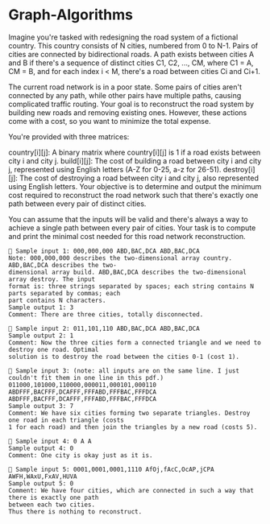 # Graph-Algorithms

Imagine you're tasked with redesigning the road system of a fictional country. This country consists of N cities, numbered from 0 to N-1. Pairs of cities are connected by bidirectional roads. A path exists between cities A and B if there's a sequence of distinct cities C1, C2, ..., CM, where C1 = A, CM = B, and for each index i < M, there's a road between cities Ci and Ci+1.

The current road network is in a poor state. Some pairs of cities aren't connected by any path, while other pairs have multiple paths, causing complicated traffic routing. Your goal is to reconstruct the road system by building new roads and removing existing ones. However, these actions come with a cost, so you want to minimize the total expense.

You're provided with three matrices:

country[i][j]: A binary matrix where country[i][j] is 1 if a road exists between city i and city j.
build[i][j]: The cost of building a road between city i and city j, represented using English letters (A-Z for 0-25, a-z for 26-51).
destroy[i][j]: The cost of destroying a road between city i and city j, also represented using English letters.
Your objective is to determine and output the minimum cost required to reconstruct the road network such that there's exactly one path between every pair of distinct cities.

You can assume that the inputs will be valid and there's always a way to achieve a single path between every pair of cities. Your task is to compute and print the minimal cost needed for this road network reconstruction.

	 Sample input 1: 000,000,000 ABD,BAC,DCA ABD,BAC,DCA
	Note: 000,000,000 describes the two-dimensional array country. ABD,BAC,DCA describes the two-
	dimensional array build. ABD,BAC,DCA describes the two-dimensional array destroy. The input
	format is: three strings separated by spaces; each string contains N parts separated by commas; each
	part contains N characters.
	Sample output 1: 3
	Comment: There are three cities, totally disconnected.

	 Sample input 2: 011,101,110 ABD,BAC,DCA ABD,BAC,DCA
	Sample output 2: 1
	Comment: Now the three cities form a connected triangle and we need to destroy one road. Optimal
	solution is to destroy the road between the cities 0-1 (cost 1).

	 Sample input 3: (note: all inputs are on the same line. I just couldn't fit them in one line in this pdf.)
	011000,101000,110000,000011,000101,000110
	ABDFFF,BACFFF,DCAFFF,FFFABD,FFFBAC,FFFDCA
	ABDFFF,BACFFF,DCAFFF,FFFABD,FFFBAC,FFFDCA
	Sample output 3: 7
	Comment: We have six cities forming two separate triangles. Destroy one road in each triangle (costs
	1 for each road) and then join the triangles by a new road (costs 5).

	 Sample input 4: 0 A A
	Sample output 4: 0
	Comment: One city is okay just as it is.

	 Sample input 5: 0001,0001,0001,1110 AfOj,fAcC,OcAP,jCPA AWFH,WAxU,FxAV,HUVA
	Sample output 5: 0
	Comment: We have four cities, which are connected in such a way that there is exactly one path
	between each two cities.
	Thus there is nothing to reconstruct.

